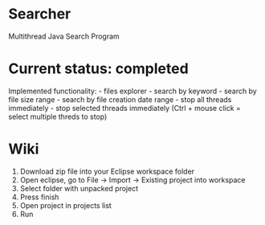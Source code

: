 Searcher
========
Multithread Java Search Program

**Current status: completed**
========
Implemented functionality:
	- files explorer
	- search by keyword
	- search by file size range
	- search by file creation date range
	- stop all threads immediately
	- stop selected threads immediately (Ctrl + mouse click = select multiple threds to stop)

**Wiki**
========
1. Download zip file into your Eclipse workspace folder
2. Open eclipse, go to File -> Import -> Existing project into workspace
3. Select folder with unpacked project
4. Press finish
5. Open project in projects list
6. Run